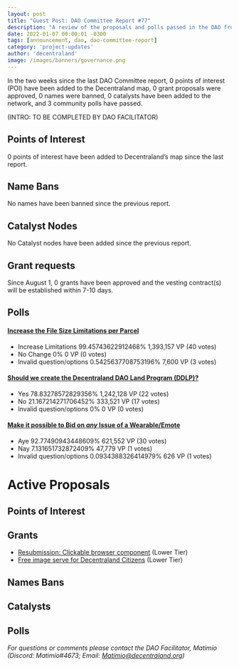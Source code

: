 ```yaml
---
layout: post
title: "Guest Post: DAO Committee Report #77"
description: "A review of the proposals and polls passed in the DAO from August 1 through August 15".
date: 2022-01-07 00:00:01 -0300
tags: [announcement, dao, dao-committee-report]
category: 'project-updates'
author: 'decentraland'
image: /images/banners/governance.png
---
```


In the two weeks since the last DAO Committee report, 0 points of interest (POI) have been added to the Decentraland map, 0 grant proposals were approved, 0 names were banned, 0 catalysts have been added to the network, and 3 community polls have passed.

(INTRO: TO BE COMPLETED BY DAO FACILITATOR)

## Points of Interest
0 points of interest have been added to Decentraland’s map since the last report.


## Name Bans

No names have been banned since the previous report.

## Catalyst Nodes
No Catalyst nodes have been added since the previous report.


## Grant requests
Since August 1, 0 grants have been approved and the vesting contract(s) will be established within 7-10 days.


## Polls

#### [Increase the File Size Limitations per Parcel](https://governance.decentraland.org/proposal/?id=b62339ab-8f59-4cb8-9f60-bdb569967c6f)

* Increase Limitations 99.45743622912468% 1,393,157 VP (40 votes)
* No Change 0% 0 VP (0 votes)
* Invalid question/options 0.5425637708753196% 7,600 VP (3 votes)


#### [Should we create the Decentraland DAO Land Program (DDLP)?](https://governance.decentraland.org/proposal/?id=991e1a5b-8907-4ca7-a10a-cd41abe62092)

* Yes 78.83278572829356% 1,242,128 VP (22 votes)
* No 21.167214271706452% 333,521 VP (17 votes)
* Invalid question/options 0% 0 VP (0 votes)


#### [Make it possible to Bid on _any_ Issue of a Wearable/Emote](https://governance.decentraland.org/proposal/?id=a77e25ce-3ee3-449c-9855-662caaad70f5)

* Aye 92.77490943448609% 621,552 VP (30 votes)
* Nay 7.131651732872409% 47,779 VP (1 votes)
* Invalid question/options 0.0934388326414979% 626 VP (1 votes)



# Active Proposals

## Points of Interest


## Grants

* [Resubmission: Clickable browser component](https://governance.decentraland.org/proposal/?id=bb21401e-6a10-4ba0-b397-43b4664e8b03) (Lower Tier)
* [Free image serve for Decentraland Citizens](https://governance.decentraland.org/proposal/?id=1f0819fc-daab-4398-8a82-b9c2398da097) (Lower Tier)

## Names Bans


## Catalysts


## Polls


*For questions or comments please contact the DAO Facilitator, Matimio (Discord: Matimio#4673; Email: [Matimio@decentraland.org](mailto:Matimio@decentraland.org))*